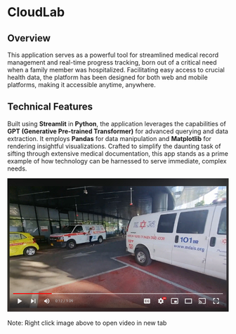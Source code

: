 # CloudLab

## Overview
This application serves as a powerful tool for streamlined medical record management and real-time progress tracking, born out of a critical need when a family member was hospitalized. Facilitating easy access to crucial health data, the platform has been designed for both web and mobile platforms, making it accessible anytime, anywhere.

## Technical Features
Built using **Streamlit** in **Python**, the application leverages the capabilities of **GPT (Generative Pre-trained Transformer)** for advanced querying and data extraction. It employs **Pandas** for data manipulation and **Matplotlib** for rendering insightful visualizations. Crafted to simplify the daunting task of sifting through extensive medical documentation, this app stands as a prime example of how technology can be harnessed to serve immediate, complex needs.

<a href="https://www.youtube.com/watch?v=gZ_EvDuyQlc" target="_blank"><img src="https://github.com/GalMoore/CloudLab/blob/main/CloudLab_Video_screnshot_jpeg.jpg?raw=true" alt="Video Label"></a>

Note: Right click image above to open video in new tab
